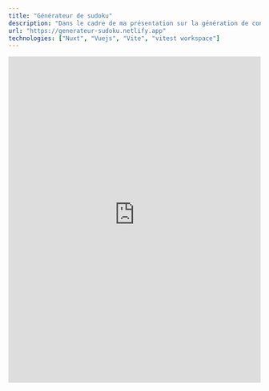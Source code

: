 ```yaml
---
title: "Générateur de sudoku"
description: "Dans le cadre de ma présentation sur la génération de contenu procédurale dans la musique, j'ai créé un solver de sudoku."
url: "https://generateur-sudoku.netlify.app"
technologies: ["Nuxt", "Vuejs", "Vite", "vitest workspace"]
---
```


<iframe loading="lazy" src="https://generateur-sudoku.netlify.app" allow="autoplay *; encrypted-media *; fullscreen *; clipboard-write" frameborder="0" height="650" width="100%" sandbox="allow-forms allow-popups allow-same-origin allow-scripts allow-storage-access-by-user-activation allow-top-navigation-by-user-activation" title="Générateur de sudoku procédural"></iframe>
